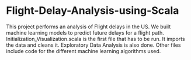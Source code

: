 # Flight-Delay-Analysis-using-Scala
This project performs an analysis of Flight delays in the US. We built machine learning models to predict future delays for a flight path.
Initialization_Visualization.scala is the first file that has to be run. It imports the data and cleans it. Exploratory Data Analysis is also done. Other files include code for the different machine learning algorithms used.
